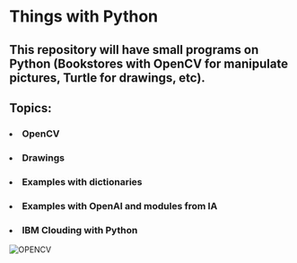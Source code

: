 # Things with Python
## This repository will have small programs on Python (Bookstores with OpenCV for manipulate pictures, Turtle for drawings, etc).
## Topics:
 ### <li>OpenCV</li>
 ### <li>Drawings</li>
 ### <li>Examples with dictionaries</li>
 ### <li>Examples with OpenAI and modules from IA</li>
 ### <li>IBM Clouding with Python</li>
![OPENCV](https://github.com/Ivan-Herrera-Garcia/Things-with-Python/assets/71898783/7c43d289-f862-4eca-a883-3874073e7b86)


